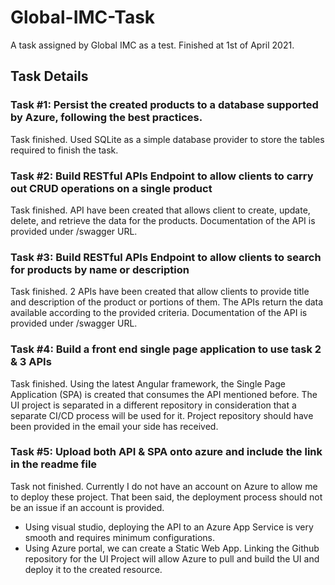 
# Global-IMC-Task
A task assigned by Global IMC as a test. Finished at 1st of April 2021.

## Task Details
### Task #1: Persist the created products to a database supported by Azure, following the best practices.
Task finished. Used SQLite as a simple database provider to store the tables required to finish the task.

### Task #2: Build RESTful APIs Endpoint to allow clients to carry out CRUD operations on a single product
Task finished. API have been created that allows client to create, update, delete, and retrieve the data for the products. Documentation of the API is provided under /swagger URL.

### Task #3: Build RESTful APIs Endpoint to allow clients to search for products by name or description
Task finished. 2 APIs have been created that allow clients to provide title and description of the product or portions of them. The APIs return the data available according to the provided criteria. Documentation of the API is provided under /swagger URL.

### Task #4: Build a front end single page application to use task 2 & 3 APIs
Task finished. Using the latest Angular framework, the Single Page Application (SPA) is created that consumes the API mentioned before. The UI project is separated in a different repository in consideration that a separate CI/CD process will be used for it. Project repository should have been provided in the email your side has received.

### Task #5: Upload both API & SPA onto azure and include the link in the readme file
Task not finished. Currently I do not have an account on Azure to allow me to deploy these project. That been said, the deployment process should not be an issue if an account is provided. 

 - Using visual studio, deploying the API to an Azure App Service is very smooth and requires minimum configurations. 
 - Using Azure portal, we can create a Static Web App. Linking the Github repository for the UI Project will allow Azure to pull and build the UI and deploy it to the created resource. 

